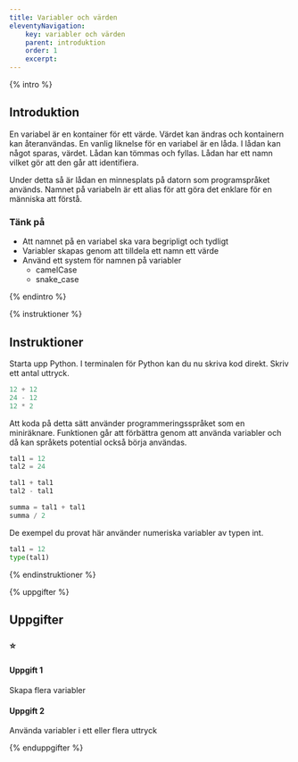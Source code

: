 ```yaml
---
title: Variabler och värden
eleventyNavigation:
    key: variabler och värden
    parent: introduktion
    order: 1
    excerpt: 
---
```

{% intro %}

## Introduktion

En variabel är en kontainer för ett värde. Värdet kan ändras och kontainern kan återanvändas.
En vanlig liknelse för en variabel är en låda. I lådan kan något sparas, värdet. Lådan kan tömmas och fyllas. Lådan har ett namn vilket gör att den går att identifiera.

Under detta så är lådan en minnesplats på datorn som programspråket används. Namnet på variabeln är ett alias för att göra det enklare för en människa att förstå.



### Tänk på

- Att namnet på en variabel ska vara begripligt och tydligt
- Variabler skapas genom att tilldela ett namn ett värde
- Använd ett system för namnen på variabler
    - camelCase
    - snake_case

{% endintro %}

{% instruktioner %}

## Instruktioner

Starta upp Python. I terminalen för Python kan du nu skriva kod direkt.
Skriv ett antal uttryck.

```python
12 + 12
24 - 12
12 * 2
```

Att koda på detta sätt använder programmeringsspråket som en miniräknare.
Funktionen går att förbättra genom att använda variabler och då kan språkets potential också börja användas.

```python
tal1 = 12
tal2 = 24

tal1 + tal1
tal2 - tal1

summa = tal1 + tal1
summa / 2
```

De exempel du provat här använder numeriska variabler av typen int.

```python
tal1 = 12
type(tal1)
```

{% endinstruktioner %}

{% uppgifter %}

## Uppgifter
### ⭐
#### Uppgift 1

Skapa flera variabler

#### Uppgift 2

Använda variabler i ett eller flera uttryck

{% enduppgifter %}